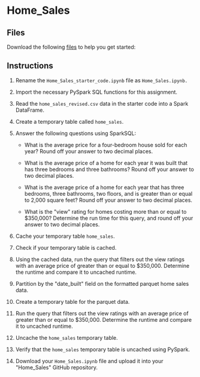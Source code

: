# Home_Sales
## Files  
Download the following [files](./Starter_Code/) to help you get started:

## Instructions  
1. Rename the `Home_Sales_starter_code.ipynb` file as `Home_Sales.ipynb.`

2. Import the necessary PySpark SQL functions for this assignment.

3. Read the `home_sales_revised.csv` data in the starter code into a Spark DataFrame.

4. Create a temporary table called `home_sales`.

5. Answer the following questions using SparkSQL:

    - What is the average price for a four-bedroom house sold for each year? Round off your answer to two decimal places.

    - What is the average price of a home for each year it was built that has three bedrooms and three bathrooms? Round off your answer to two decimal places.

    - What is the average price of a home for each year that has three bedrooms, three bathrooms, two floors, and is greater than or equal to 2,000 square feet? Round off your answer to two decimal places.

    - What is the "view" rating for homes costing more than or equal to $350,000? Determine the run time for this query, and round off your answer to two decimal places.

6. Cache your temporary table `home_sales`.

7. Check if your temporary table is cached.

8. Using the cached data, run the query that filters out the view ratings with an average price of greater than or equal to $350,000. Determine the runtime and compare it to uncached runtime.

9. Partition by the "date_built" field on the formatted parquet home sales data.

10. Create a temporary table for the parquet data.

11. Run the query that filters out the view ratings with an average price of greater than or equal to $350,000. Determine the runtime and compare it to uncached runtime.

12. Uncache the `home_sales` temporary table.

13. Verify that the `home_sales` temporary table is uncached using PySpark.

14. Download your `Home_Sales.ipynb` file and upload it into your "Home_Sales" GitHub repository.
